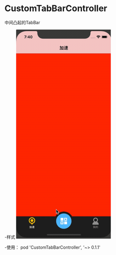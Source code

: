 # CustomTabBarController
中间凸起的TabBar

-样式
![tabBar](https://github.com/wangxuewen/CustomTabBarController/blob/master/CustomTabBarController/tabBar.gif)

-使用：
pod 'CustomTabBarController', '~> 0.1.1'
